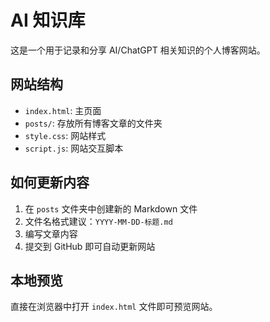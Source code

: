 # AI 知识库

这是一个用于记录和分享 AI/ChatGPT 相关知识的个人博客网站。

## 网站结构
- `index.html`: 主页面
- `posts/`: 存放所有博客文章的文件夹
- `style.css`: 网站样式
- `script.js`: 网站交互脚本

## 如何更新内容
1. 在 `posts` 文件夹中创建新的 Markdown 文件
2. 文件名格式建议：`YYYY-MM-DD-标题.md`
3. 编写文章内容
4. 提交到 GitHub 即可自动更新网站

## 本地预览
直接在浏览器中打开 `index.html` 文件即可预览网站。
